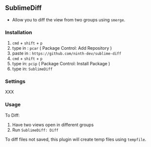 ## SublimeDiff

- Allow you to diff the view from two groups using `smerge`.

### Installation

1. `cmd` + `shift` + `p`
1. type in : `pcar` ( Package Control: Add Repository )
1. paste in : `https://github.com/ninth-dev/sublime-diff`
1. `cmd` + `shift` + `p`
1. type in: `pcip` ( Package Control: Install Package )
1. type in: `SublimeDiff`

### Settings

XXX

### Usage

To Diff:

1. Have two views open in different groups
2. Run `SublimeDiff: Diff`

To diff files not saved, this plugin will create temp files using `tempfile`.









